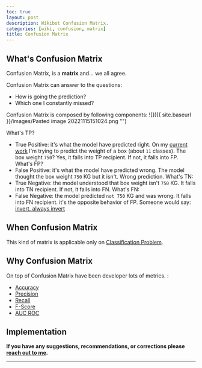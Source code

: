 ```yaml
---
toc: true
layout: post
description: Wikibot Confusion Matrix.
categories: [wiki, confusion, matrix]
title: Confusion Matrix
---
```


## What's Confusion Matrix

Confusion Matrix, is a **matrix** and... we all agree.

Confusion Matrix can answer to the questions: 
- How is going the prediction? 
- Which one I constantly missed?

Confusion Matrix is composed by following components:
![]({{ site.baseurl }}/images/Pasted image 20221115151024.png "")

What's TP? 
- True Positive: it's what the model have predicted right. On my [current work](https://b8ni.github.io/bottoni/fastai/2022/10/26/aluminium-scraps-box-weight-random-forest-post.html) I'm trying to predict the weight of a box (about `11` classes). The box weight `750`? Yes, it falls into TP recipient. If not, it falls into FP.
What's FP?
- False Positive:  it's what the model have predicted wrong. The model thought the box weight ``750`` KG but it isn't. Wrong prediction.
What's TN:
- True Negative: the model understood that box weight isn't `750` KG. It falls into TN recipient. If not, it falls into FN.
What's FN:
- False Negative: the model predicted `not 750` KG and was wrong. It falls into FN recipient. it's the opposite behavior of FP. Someone would say: [invert. always invert](https://jamesclear.com/inversion)

## When Confusion Matrix

This kind of matrix is applicable only on [Classification Problem]().

## Why Confusion Matrix

On top of Confusion Matrix have been developer lots of metrics. :
- [Accuracy]()
- [Precision]()
- [Recall]()
- [F-Score]()
- [AUC ROC]()

## Implementation




**If you have any suggestions, recommendations, or corrections please [reach out to me](https://twitter.com/bot_fra).**

---

